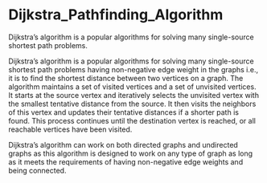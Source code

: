 # Dijkstra_Pathfinding_Algorithm
Dijkstra’s algorithm is a popular algorithms for solving many single-source shortest path problems.

Dijkstra’s algorithm is a popular algorithms for solving many single-source shortest path problems having non-negative edge weight in the graphs i.e., it is to find the shortest distance between two vertices on a graph. The algorithm maintains a set of visited vertices and a set of unvisited vertices. It starts at the source vertex and iteratively selects the unvisited vertex with the smallest tentative distance from the source. It then visits the neighbors of this vertex and updates their tentative distances if a shorter path is found. This process continues until the destination vertex is reached, or all reachable vertices have been visited.

Dijkstra’s algorithm can work on both directed graphs and undirected graphs as this algorithm is designed to work on any type of graph as long as it meets the requirements of having non-negative edge weights and being connected.

